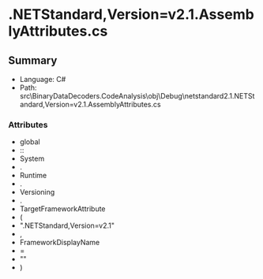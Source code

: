 ﻿# .NETStandard,Version=v2.1.AssemblyAttributes.cs

## Summary

* Language: C#
* Path: src\BinaryDataDecoders.CodeAnalysis\obj\Debug\netstandard2.1\.NETStandard,Version=v2.1.AssemblyAttributes.cs

### Attributes

 - global
 - ::
 - System
 - .
 - Runtime
 - .
 - Versioning
 - .
 - TargetFrameworkAttribute
 - (
 - ".NETStandard,Version=v2.1"
 - ,
 - FrameworkDisplayName
 - =
 - ""
 - )


